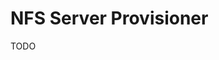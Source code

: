 # NFS Server Provisioner

TODO

<!-- ## Helm

### Install

```sh
kubectl create namespace nfs-server
```

```sh
helm install nfs-server-provisioner stable/nfs-server-provisioner \
  --namespace nfs-server \
  --set persistence.enabled=true \
  --set persistence.size=40Gi \
  --set storageClass.defaultClass=true
```

### Status

```sh
kubectl rollout status deploy/nfs-server-provisioner -n nfs-server
```

### Delete

```sh
helm delete nfs-server-provisioner --purge
kubectl delete namespace nfs-server --grace-period=0 --force
``` -->

